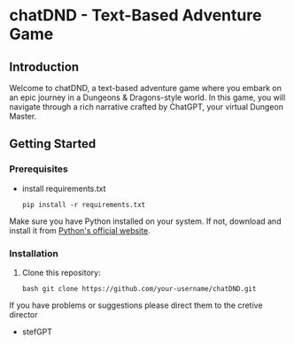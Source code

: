 # chatDND - Text-Based Adventure Game

## Introduction

Welcome to chatDND, a text-based adventure game where you embark on an epic journey in a Dungeons & Dragons-style world. In this game, you will navigate through a rich narrative crafted by ChatGPT, your virtual Dungeon Master.

## Getting Started

### Prerequisites

- install requirements.txt

    ```pip install -r requirements.txt```

Make sure you have Python installed on your system. If not, download and install it from [Python's official website](https://www.python.org/downloads/).

### Installation

1. Clone this repository:

   ```bash git clone https://github.com/your-username/chatDND.git```


If you have problems or suggestions please direct them to the cretive director
- stefGPT